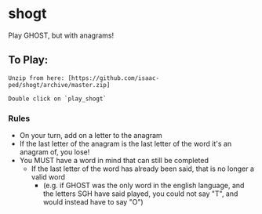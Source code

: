 # shogt
Play GHOST, but with anagrams!

## To Play:
```
Unzip from here: [https://github.com/isaac-ped/shogt/archive/master.zip]

Double click on `play_shogt`
```

### Rules

* On your turn, add on a letter to the anagram
* If the last letter of the anagram is the last letter of the word it's an anagram of, you lose!
* You MUST have a word in mind that can still be completed
   * If the last letter of the word has already been said, that is no longer a valid word
       * (e.g. if GHOST was the only word in the english language, and the letters SGH have said played, you could not say "T", and would instead have to say "O")


